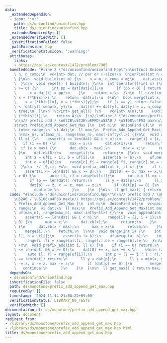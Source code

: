 ```yaml
---
data:
  _extendedDependsOn:
  - icon: ':x:'
    path: ds/unionfind/unionfind.hpp
    title: ds/unionfind/unionfind.hpp
  _extendedRequiredBy: []
  _extendedVerifiedWith: []
  _isVerificationFailed: false
  _pathExtension: hpp
  _verificationStatusIcon: ':warning:'
  attributes:
    links:
    - https://qoj.ac/contest/1472/problem/7905
  bundledCode: "#line 2 \"ds/unionfind/unionfind.hpp\"\n\nstruct UnionFind {\n  int\
    \ n, n_comp;\n  vc<int> dat; // par or (-size)\n  UnionFind(int n = 0) { build(n);\
    \ }\n\n  void build(int m) {\n    n = m, n_comp = m;\n    dat.assign(n, -1);\n\
    \  }\n\n  void reset() { build(n); }\n\n  int operator[](int x) {\n    while (dat[x]\
    \ >= 0) {\n      int pp = dat[dat[x]];\n      if (pp < 0) { return dat[x]; }\n\
    \      x = dat[x] = pp;\n    }\n    return x;\n  }\n\n  ll size(int x) {\n   \
    \ x = (*this)[x];\n    return -dat[x];\n  }\n\n  bool merge(int x, int y) {\n\
    \    x = (*this)[x], y = (*this)[y];\n    if (x == y) return false;\n    if (-dat[x]\
    \ < -dat[y]) swap(x, y);\n    dat[x] += dat[y], dat[y] = x, n_comp--;\n    return\
    \ true;\n  }\n\n  vc<int> get_all() {\n    vc<int> A(n);\n    FOR(i, n) A[i] =\
    \ (*this)[i];\n    return A;\n  }\n};\n#line 2 \"ds/monotone/prefix_add_append_get_max.hpp\"\
    \n\n// prefix add / \u672B\u5C3E\u8FFD\u52A0 / \u5168\u4F53 max\n// https://qoj.ac/contest/1472/problem/7905\n\
    struct Prefix_Add_Append_Get_Max {\n  int n;\n  UnionFind uf;\n  vc<pair<int,\
    \ int>> range;\n  vi dat;\n  ll max;\n  Prefix_Add_Append_Get_Max(int max_n) :\
    \ n(max_n), uf(max_n), range(max_n), max(-infty<ll>) {}\n\n  void append(int i,\
    \ ll x) {\n    assert(i == len(dat) && i < n);\n    range[i] = {i, i + 1};\n \
    \   if (i == 0) {\n      max = x;\n      dat.eb(x);\n      return;\n    }\n  \
    \  if (x > max) {\n      dat.eb(x - max);\n      max = x;\n      return;\n   \
    \ }\n    dat.eb(0);\n    merge(i);\n    return;\n  }\n\n  void merge(int i) {\n\
    \    int a = uf[i - 1], b = uf[i];\n    assert(a != b);\n    uf.merge(a, b);\n\
    \    int c = uf[a];\n    range[c].fi = range[a].fi, range[c].se = range[b].se;\n\
    \  }\n\n  // [0,i), +x\n  void prefix_add(int i, ll x) {\n    if (i == 0) return;\n\
    \    assert(i <= len(dat) && x >= 0);\n    dat[0] += x, max += x;\n    while (x\
    \ > 0) {\n      auto [l, r] = range[uf[i]];\n      int p = (l == i ? l : r);\n\
    \      if (p == len(dat)) return;\n      ll y = dat[p];\n      ll z = min(x, y);\n\
    \      dat[p] -= z, x -= z, max -= z;\n      if (dat[p] == 0) {\n        merge(p);\n\
    \        continue;\n      }\n    }\n  }\n\n  ll get_max() { return max; }\n};\n"
  code: "#include \"ds/unionfind/unionfind.hpp\"\n\n// prefix add / \u672B\u5C3E\u8FFD\
    \u52A0 / \u5168\u4F53 max\n// https://qoj.ac/contest/1472/problem/7905\nstruct\
    \ Prefix_Add_Append_Get_Max {\n  int n;\n  UnionFind uf;\n  vc<pair<int, int>>\
    \ range;\n  vi dat;\n  ll max;\n  Prefix_Add_Append_Get_Max(int max_n) : n(max_n),\
    \ uf(max_n), range(max_n), max(-infty<ll>) {}\n\n  void append(int i, ll x) {\n\
    \    assert(i == len(dat) && i < n);\n    range[i] = {i, i + 1};\n    if (i ==\
    \ 0) {\n      max = x;\n      dat.eb(x);\n      return;\n    }\n    if (x > max)\
    \ {\n      dat.eb(x - max);\n      max = x;\n      return;\n    }\n    dat.eb(0);\n\
    \    merge(i);\n    return;\n  }\n\n  void merge(int i) {\n    int a = uf[i -\
    \ 1], b = uf[i];\n    assert(a != b);\n    uf.merge(a, b);\n    int c = uf[a];\n\
    \    range[c].fi = range[a].fi, range[c].se = range[b].se;\n  }\n\n  // [0,i),\
    \ +x\n  void prefix_add(int i, ll x) {\n    if (i == 0) return;\n    assert(i\
    \ <= len(dat) && x >= 0);\n    dat[0] += x, max += x;\n    while (x > 0) {\n \
    \     auto [l, r] = range[uf[i]];\n      int p = (l == i ? l : r);\n      if (p\
    \ == len(dat)) return;\n      ll y = dat[p];\n      ll z = min(x, y);\n      dat[p]\
    \ -= z, x -= z, max -= z;\n      if (dat[p] == 0) {\n        merge(p);\n     \
    \   continue;\n      }\n    }\n  }\n\n  ll get_max() { return max; }\n};"
  dependsOn:
  - ds/unionfind/unionfind.hpp
  isVerificationFile: false
  path: ds/monotone/prefix_add_append_get_max.hpp
  requiredBy: []
  timestamp: '2024-11-14 21:00:22+09:00'
  verificationStatus: LIBRARY_NO_TESTS
  verifiedWith: []
documentation_of: ds/monotone/prefix_add_append_get_max.hpp
layout: document
redirect_from:
- /library/ds/monotone/prefix_add_append_get_max.hpp
- /library/ds/monotone/prefix_add_append_get_max.hpp.html
title: ds/monotone/prefix_add_append_get_max.hpp
---
```

